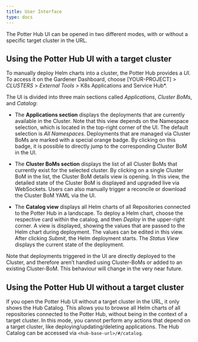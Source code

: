 ```yaml
---
title: User Interface
type: docs
---
```


The Potter Hub UI can be opened in two different modes, with or without a specific target cluster in the URL.

## Using the Potter Hub UI with a target cluster

To manually deploy Helm charts into a cluster, the Potter Hub provides a *UI*. To access it on the Gardener 
Dashboard, choose \[YOUR-PROJECT\] \> *CLUSTERS* \> *External Tools* \> K8s Applications and Service Hub*.

The UI is divided into three main sections called *Applications*, *Cluster BoMs*, and *Catalog*:

* The **Applications section** displays the deployments that are currently available in the Cluster. Note that this 
  view depends on the Namespace selection, which is located in the top-right corner of the UI. The default selection 
  is *All Namespaces*. Deployments that are managed via Cluster BoMs are marked with a special orange badge. By 
  clicking on this badge, it is possible to directly jump to the corresponding Cluster BoM in the UI.

* The **Cluster BoMs section** displays the list of all Cluster BoMs that currently exist for the selected cluster. 
  By clicking on a single Cluster BoM in the list, the Cluster BoM details view is opening. In this view, the detailed 
  state of the Cluster BoM is displayed and upgraded live via WebSockets. Users can also manually trigger a reconcile 
  or download the Cluster BoM YAML via the UI.

* The **Catalog view** displays all Helm charts of all Repositories connected to the Potter Hub in a landscape. To 
  deploy a Helm chart, choose the respective card within the catalog, and then *Deploy* in the upper-right corner. 
  A view is displayed, showing the values that are passed to the Helm chart during deployment. The values can be edited 
  in this view. After clicking *Submit*, the Helm deployment starts. The *Status View* displays the current state of 
  the deployment.

Note that deployments triggered in the UI are directly deployed to the Cluster, and therefore aren’t handled using 
Cluster-BoMs or added to an existing Cluster-BoM. This behaviour will change in the very near future.

## Using the Potter Hub UI without a target cluster

If you open the Potter Hub UI without a target cluster in the URL, it only shows the Hub Catalog. This allows you to 
browse all Helm charts of all repositories connected to the Potter Hub, without being in the context of a target 
cluster. In this mode, you cannot perform any actions that depend on a target cluster, like deploying/updating/deleting 
applications. The Hub Catalog can be accessed via `<hub-base-url>/#/catalog`.
